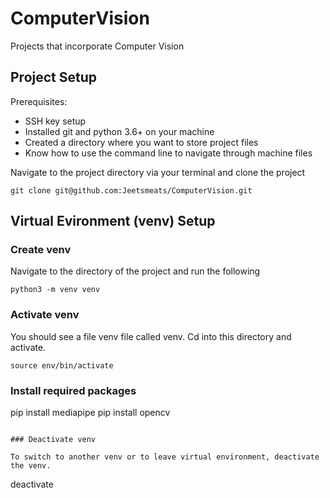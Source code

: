 # ComputerVision
Projects that incorporate Computer Vision

## Project Setup

Prerequisites:

-   SSH key setup
-   Installed git and python 3.6+ on your machine
-   Created a directory where you want to store project files
-   Know how to use the command line to navigate through machine files

Navigate to the project directory via your terminal and clone the project

```
git clone git@github.com:Jeetsmeats/ComputerVision.git
```

## Virtual Evironment (venv) Setup

### Create venv

Navigate to the directory of the project and run the following

```
python3 -m venv venv
```

### Activate venv

You should see a file venv file called venv. Cd into this directory and activate.

```
source env/bin/activate
```

### Install required packages

pip install mediapipe
pip install opencv

```

### Deactivate venv

To switch to another venv or to leave virtual environment, deactivate the venv.

```
deactivate
```
